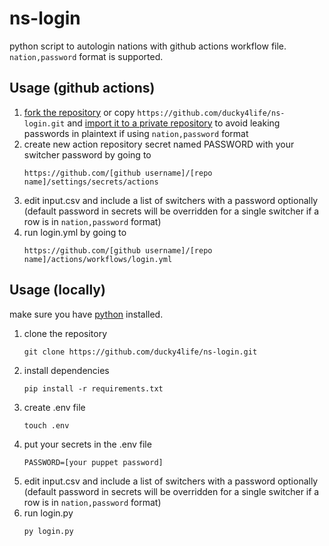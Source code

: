 # ns-login
python script to autologin nations with github actions workflow file. `nation,password` format is supported.

## Usage (github actions)

1. [fork the repository](https://github.com/ducky4life/ns-login/fork) or copy `https://github.com/ducky4life/ns-login.git` and [import it to a private repository](https://github.com/new/import) to avoid leaking passwords in plaintext if using `nation,password` format
2. create new action repository secret named PASSWORD with your switcher password by going to
   ```
   https://github.com/[github username]/[repo name]/settings/secrets/actions
   ```
4. edit input.csv and include a list of switchers with a password optionally (default password in secrets will be overridden for a single switcher if a row is in `nation,password` format)
5. run login.yml by going to
   ```
   https://github.com/[github username]/[repo name]/actions/workflows/login.yml
   ```

## Usage (locally)

make sure you have [python](https://www.python.org/downloads/) installed.

1. clone the repository
   ```
   git clone https://github.com/ducky4life/ns-login.git
   ```
2. install dependencies
   ```
   pip install -r requirements.txt
   ```
3. create .env file
   ```
   touch .env
   ```
4. put your secrets in the .env file
   ```
   PASSWORD=[your puppet password]
   ```
5. edit input.csv and include a list of switchers with a password optionally (default password in secrets will be overridden for a single switcher if a row is in `nation,password` format)
6. run login.py
   ```
   py login.py
   ```
